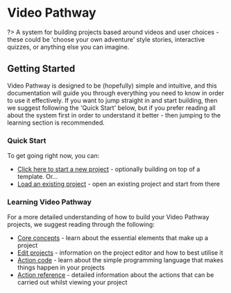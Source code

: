 # Video Pathway

?> A system for building projects based around videos and user choices - these could be 'choose your own adventure' style stories, interactive quizzes, or anything else you can imagine.

## Getting Started

Video Pathway is designed to be (hopefully) simple and intuitive, and this documentation will guide you through everything you need to know in order to use it effectively. If you want to jump straight in and start building, then we suggest following the 'Quick Start' below, but if you prefer reading all about the system first in order to understand it better - then jumping to the learning section is recommended.

### Quick Start

To get going right now, you can:

* [Click here to start a new project]({{vpBaseURL}}edit/new) - optionally building on top of a template. Or...
* [Load an existing project]({{vpBaseURL}}edit) - open an existing project and start from there


### Learning Video Pathway

For a more detailed understanding of how to build your Video Pathway projects, we suggest reading through the following:

* [Core concepts](concepts.md) - learn about the essential elements that make up a project
* [Edit projects](editing.md) - information on the project editor and how to best utilise it
* [Action code](actionCode.md) - learn about the simple programming language that makes things happen in your projects
* [Action reference](actionReference.md) - detailed information about the actions that can be carried out whilst viewing your project



